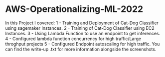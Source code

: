 # AWS-Operationalizing-ML-2022
In this Project I covered:
1 - Training and Deployment of Cat-Dog Classifier using sagemaker Instances.
2 - Training of Cat-Dog Classifier using EC2 Instances.
3 - Using Lambda Function to use an endpoint to get inferences.
4 - Configured lambda function concurrency for high traffic/Large throghput projects
5 - Configured Endpoint autoscaling for high traffic.
You can find the write-up .txt for more information alongside the screenshots.
